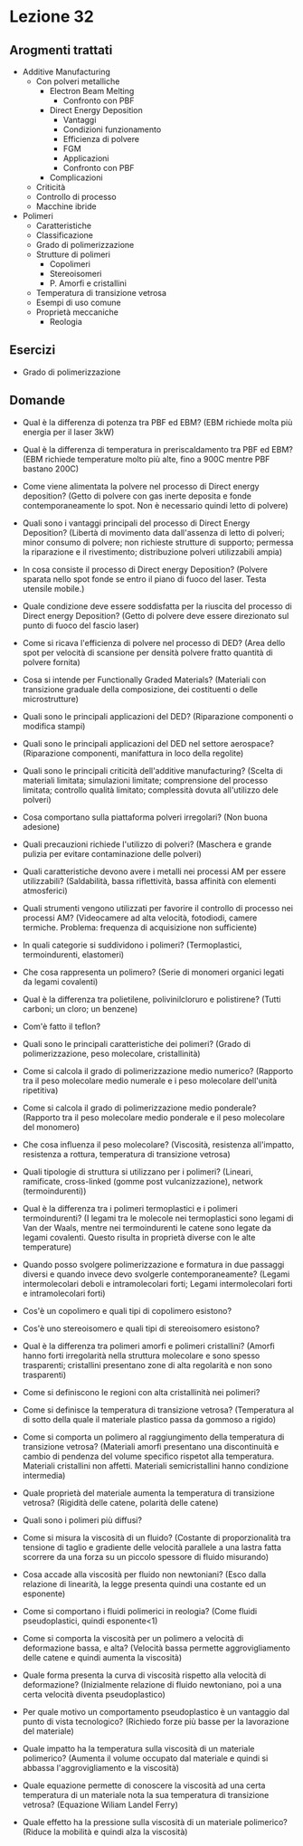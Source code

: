 # Lezione 32
## Arogmenti trattati
- Additive Manufacturing
	- Con polveri metalliche
		- Electron Beam Melting
			- Confronto con PBF
		- Direct Energy Deposition
			- Vantaggi
			- Condizioni funzionamento
			- Efficienza di polvere
			- FGM
			- Applicazioni
			- Confronto con PBF
		- Complicazioni
	- Criticità
	- Controllo di processo
	- Macchine ibride
- Polimeri
	- Caratteristiche
	- Classificazione
	- Grado di polimerizzazione
	- Strutture di polimeri
		- Copolimeri
		- Stereoisomeri
		- P. Amorfi e cristallini
	- Temperatura di transizione vetrosa
	- Esempi di uso comune
	- Proprietà meccaniche
		- Reologia
	

## Esercizi
- Grado di polimerizzazione

## Domande
- Qual è la differenza di potenza tra PBF ed EBM? (EBM richiede molta più energia per il laser 3kW)
- Qual è la differenza di temperatura in preriscaldamento tra PBF ed EBM? (EBM richiede temperature molto più alte, fino a 900C mentre PBF bastano 200C)

- Come viene alimentata la polvere nel processo di Direct energy deposition? (Getto di polvere con gas inerte deposita e fonde contemporaneamente lo spot. Non è necessario quindi letto di polvere)
- Quali sono i vantaggi principali del processo di Direct Energy Deposition? (Libertà di movimento data dall'assenza di letto di polveri; minor consumo di polvere; non richieste strutture di supporto; permessa la riparazione e il rivestimento; distribuzione polveri utilizzabili ampia)
- In cosa consiste il processo di Direct energy Deposition? (Polvere sparata nello spot fonde se entro il piano di fuoco del laser. Testa utensile mobile.)
- Quale condizione deve essere soddisfatta per la riuscita del processo di Direct energy Deposition? (Getto di polvere deve essere direzionato sul punto di fuoco del fascio laser)
- Come si ricava l'efficienza di polvere nel processo di DED? (Area dello spot per velocità di scansione per densità polvere fratto quantità di polvere fornita)
- Cosa si intende per Functionally Graded Materials? (Materiali con transizione graduale della composizione, dei costituenti o delle microstrutture)
- Quali sono le principali applicazioni del DED? (Riparazione componenti o modifica stampi)
- Quali sono le principali applicazioni del DED nel settore aerospace? (Riparazione componenti, manifattura in loco della regolite)

- Quali sono le principali criticità dell'additive manufacturing? (Scelta di materiali limitata; simulazioni limitate; comprensione del processo limitata; controllo qualità limitato; complessità dovuta all'utilizzo dele polveri)

- Cosa comportano sulla piattaforma polveri irregolari? (Non buona adesione)
- Quali precauzioni richiede l'utilizzo di polveri? (Maschera e grande pulizia per evitare contaminazione delle polveri)
- Quali caratteristiche devono avere i metalli nei processi AM per essere utilizzabili? (Saldabilità, bassa riflettività, bassa affinità con elementi atmosferici)
- Quali strumenti vengono utilizzati per favorire il controllo di processo nei processi AM? (Videocamere ad alta velocità, fotodiodi, camere termiche. Problema: frequenza di acquisizione non sufficiente)

- In quali categorie si suddividono i polimeri? (Termoplastici, termoindurenti, elastomeri)
- Che cosa rappresenta un polimero? (Serie di monomeri organici legati da legami covalenti)
- Qual è la differenza tra polietilene, polivinilcloruro e polistirene? (Tutti carboni; un cloro; un benzene)
- Com'è fatto il teflon?
- Quali sono le principali caratteristiche dei polimeri? (Grado di polimerizzazione, peso molecolare, cristallinità)
- Come si calcola il grado di polimerizzazione medio numerico? (Rapporto tra il peso molecolare medio numerale e i peso molecolare dell'unità ripetitiva)
- Come si calcola il grado di polimerizzazione medio ponderale? (Rapporto tra il peso molecolare medio ponderale e il peso molecolare del monomero)
- Che cosa influenza il peso molecolare? (Viscosità, resistenza all'impatto, resistenza a rottura, temperatura di transizione vetrosa)
- Quali tipologie di struttura si utilizzano per i polimeri? (Lineari, ramificate, cross-linked (gomme post vulcanizzazione), network (termoindurenti))
- Qual è la differenza tra i polimeri termoplastici e i polimeri termoindurenti? (I legami tra le molecole nei termoplastici sono legami di Van der Waals, mentre nei termoindurenti le catene sono legate da legami covalenti. Questo risulta in proprietà diverse con le alte temperature)
- Quando posso svolgere polimerizzazione e formatura in due passaggi diversi e quando invece devo svolgerle contemporaneamente? (Legami intermolecolari deboli e intramolecolari forti; Legami intermolecolari forti e intramolecolari forti)
- Cos'è un copolimero e quali tipi di copolimero esistono?
- Cos'è uno stereoisomero e quali tipi di stereoisomero esistono?
- Qual è la differenza tra polimeri amorfi e polimeri cristallini? (Amorfi hanno forti irregolarità nella struttura molecolare e sono spesso trasparenti; cristallini presentano zone di alta regolarità e non sono trasparenti)
- Come si definiscono le regioni con alta cristallinità nei polimeri?
- Come si definisce la temperatura di transizione vetrosa? (Temperatura al di sotto della quale il materiale plastico passa da gommoso a rigido)
- Come si comporta un polimero al raggiungimento della temperatura di transizione vetrosa? (Materiali amorfi presentano una discontinuità e cambio di pendenza del volume specifico rispetot alla temperatura. Materiali cristallini non affetti. Materiali semicristallini hanno condizione intermedia)
- Quale proprietà del materiale aumenta la temperatura di transizione vetrosa? (Rigidità delle catene, polarità delle catene)
- Quali sono i polimeri più diffusi? 


- Come si misura la viscosità di un fluido? (Costante di proporzionalità tra tensione di taglio e gradiente delle velocità parallele a una lastra fatta scorrere da una forza su un piccolo spessore di fluido misurando)
- Cosa accade alla viscosità per fluido non newtoniani? (Esco dalla relazione di linearità, la legge presenta quindi una costante ed un esponente)
- Come si comportano i fluidi polimerici in reologia? (Come fluidi pseudoplastici, quindi esponente<1)
- Come si comporta la viscosità per un polimero a velocità di deformazione bassa, e alta? (Velocità bassa permette aggrovigliamento delle catene e quindi aumenta la viscosità)
- Quale forma presenta la curva di viscosità rispetto alla velocità di deformazione? (Inizialmente relazione di fluido newtoniano, poi a una certa velocità diventa pseudoplastico)
- Per quale motivo un comportamento pseudoplastico è un vantaggio dal punto di vista tecnologico? (Richiedo forze più basse per la lavorazione del materiale)
- Quale impatto ha la temperatura sulla viscosità di un materiale polimerico? (Aumenta il volume occupato dal materiale e quindi si abbassa l'aggrovigliamento e la viscosità)
- Quale equazione permette di conoscere la viscosità ad una certa temperatura di un materiale nota la sua temperatura di transizione vetrosa? (Equazione Wiliam Landel Ferry)
- Quale effetto ha la pressione sulla viscosità di un materiale polimerico? (Riduce la mobilità e quindi alza la viscosità)